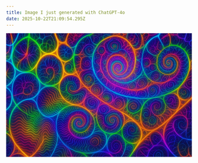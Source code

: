 ```yaml
---
title: Image I just generated with ChatGPT-4o
date: 2025-10-22T21:09:54.295Z
---
```

![](/images/uploads/1000020223.png)